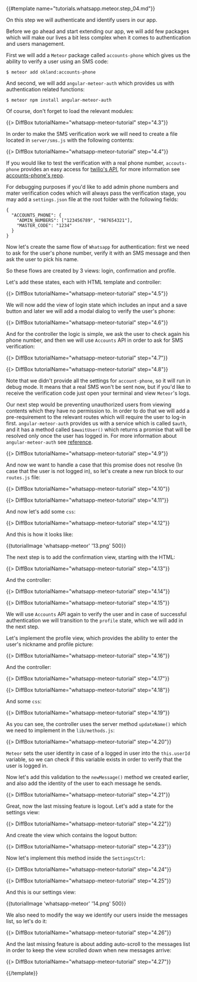 {{#template name="tutorials.whatsapp.meteor.step_04.md"}}

On this step we will authenticate and identify users in our app.

Before we go ahead and start extending our app, we will add few packages which will make our lives a bit less complex when it comes to authentication and users management.

First we will add a `Meteor` package called `accounts-phone` which gives us the ability to verify a user using an SMS code:

    $ meteor add okland:accounts-phone

And second, we will add `angular-meteor-auth` which provides us with authentication related functions:

    $ meteor npm install angular-meteor-auth

Of course, don't forget to load the relevant modules:

{{> DiffBox tutorialName="whatsapp-meteor-tutorial" step="4.3"}}

In order to make the SMS verification work we will need to create a file located in `server/sms.js` with the following contents:

{{> DiffBox tutorialName="whatsapp-meteor-tutorial" step="4.4"}}

If you would like to test the verification with a real phone number, `accouts-phone` provides an easy access for [twilio's API](https://www.twilio.com/), for more information see [accounts-phone's repo](https://github.com/okland/accounts-phone).

For debugging purposes if you'd like to add admin phone numbers and mater verification codes which will always pass the verification stage, you may add a `settings.json` file at the root folder with the following fields:

    {
      "ACCOUNTS_PHONE": {
        "ADMIN_NUMBERS": ["123456789", "987654321"],
        "MASTER_CODE": "1234"
      }
    }

Now let's create the same flow of `Whatsapp` for authentication: first we need to ask for the user's phone number, verify it with an SMS message and then ask the user to pick his name.

So these flows are created by 3 views: login, confirmation and profile.

Let's add these states, each with HTML template and controller:

{{> DiffBox tutorialName="whatsapp-meteor-tutorial" step="4.5"}}

We will now add the view of login state which includes an input and a save button and later we will add a modal dialog to verify the user's phone:

{{> DiffBox tutorialName="whatsapp-meteor-tutorial" step="4.6"}}

And for the controller the logic is simple, we ask the user to check again his phone number, and then we will use `Accounts` API in order to ask for SMS verification:

{{> DiffBox tutorialName="whatsapp-meteor-tutorial" step="4.7"}}

{{> DiffBox tutorialName="whatsapp-meteor-tutorial" step="4.8"}}

Note that we didn't provide all the settings for `account-phone`, so it will run in debug mode. It means that a real SMS won't be sent now, but if you'd like to receive the verification code just open your terminal and view `Meteor`'s logs.

Our next step would be preventing unauthorized users from viewing contents which they have no permission to. In order to do that we will add a pre-requirement to the relevant routes which will require the user to log-in first. `angular-meteor-auth` provides us with a service which is called `$auth`, and it has a method called `$awaitUser()` which returns a promise that will be resolved only once the user has logged in. For more information about `angular-meteor-auth` see [reference](http://www.angular-meteor.com/api/1.3.6/auth).

{{> DiffBox tutorialName="whatsapp-meteor-tutorial" step="4.9"}}

And now we want to handle a case that this promise does not resolve (In case that the user is not logged in), so let's create a new run block to our `routes.js` file:

{{> DiffBox tutorialName="whatsapp-meteor-tutorial" step="4.10"}}

{{> DiffBox tutorialName="whatsapp-meteor-tutorial" step="4.11"}}

And now let's add some `css`:

{{> DiffBox tutorialName="whatsapp-meteor-tutorial" step="4.12"}}

And this is how it looks like:

{{tutorialImage 'whatsapp-meteor' '13.png' 500}}

The next step is to add the confirmation view, starting with the HTML:

{{> DiffBox tutorialName="whatsapp-meteor-tutorial" step="4.13"}}

And the controller:

{{> DiffBox tutorialName="whatsapp-meteor-tutorial" step="4.14"}}

{{> DiffBox tutorialName="whatsapp-meteor-tutorial" step="4.15"}}

We will use `Accounts` API again to verify the user and in case of successful authentication we will transition to the `profile` state, which we will add in the next step.

Let's implement the profile view, which provides the ability to enter the user's nickname and profile picture:

{{> DiffBox tutorialName="whatsapp-meteor-tutorial" step="4.16"}}

And the controller:

{{> DiffBox tutorialName="whatsapp-meteor-tutorial" step="4.17"}}

{{> DiffBox tutorialName="whatsapp-meteor-tutorial" step="4.18"}}

And some `css`:

{{> DiffBox tutorialName="whatsapp-meteor-tutorial" step="4.19"}}

As you can see, the controller uses the server method `updateName()` which we need to implement in the `lib/methods.js`:

{{> DiffBox tutorialName="whatsapp-meteor-tutorial" step="4.20"}}

`Meteor` sets the user identity in case of a logged in user into the `this.userId` variable, so we can check if this variable exists in order to verify that the user is logged in.

Now let's add this validation to the `newMessage()` method we created earlier, and also add the identity of the user to each message he sends.

{{> DiffBox tutorialName="whatsapp-meteor-tutorial" step="4.21"}}

Great, now the last missing feature is logout. Let's add a state for the settings view:

{{> DiffBox tutorialName="whatsapp-meteor-tutorial" step="4.22"}}

And create the view which contains the logout button:

{{> DiffBox tutorialName="whatsapp-meteor-tutorial" step="4.23"}}

Now let's implement this method inside the `SettingsCtrl`:

{{> DiffBox tutorialName="whatsapp-meteor-tutorial" step="4.24"}}

{{> DiffBox tutorialName="whatsapp-meteor-tutorial" step="4.25"}}

And this is our settings view:

{{tutorialImage 'whatsapp-meteor' '14.png' 500}}

We also need to modify the way we identify our users inside the messages list, so let's do it:

{{> DiffBox tutorialName="whatsapp-meteor-tutorial" step="4.26"}}

And the last missing feature is about adding auto-scroll to the messages list in order to keep the view scrolled down when new messages arrive:

{{> DiffBox tutorialName="whatsapp-meteor-tutorial" step="4.27"}}

{{/template}}
